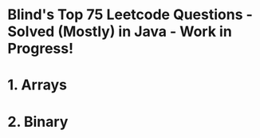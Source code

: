 # Blind's Top 75 Leetcode Questions - Solved (Mostly) in Java - Work in Progress!

# **1. Arrays** 
  

# **2. Binary**

